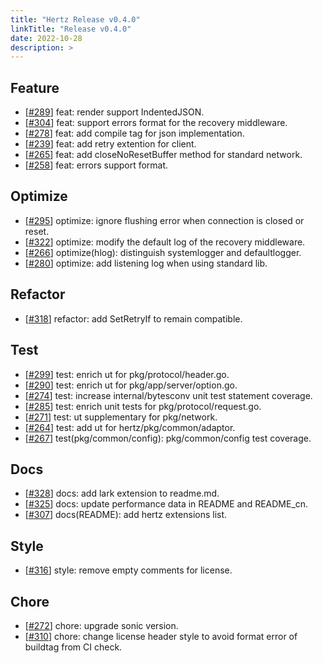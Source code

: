 ```yaml
---
title: "Hertz Release v0.4.0"
linkTitle: "Release v0.4.0"
date: 2022-10-28
description: >
---
```


## Feature

* [[#289](https://github.com/cloudwego/hertz/pull/289)] feat: render support IndentedJSON.
* [[#304](https://github.com/cloudwego/hertz/pull/304)] feat: support errors format for the recovery middleware.
* [[#278](https://github.com/cloudwego/hertz/pull/278)] feat: add compile tag for json implementation.
* [[#239](https://github.com/cloudwego/hertz/pull/239)] feat: add retry extention for client.
* [[#265](https://github.com/cloudwego/hertz/pull/265)] feat: add closeNoResetBuffer method for standard network.
* [[#258](https://github.com/cloudwego/hertz/pull/258)] feat: errors support format.

## Optimize

* [[#295](https://github.com/cloudwego/hertz/pull/295)] optimize: ignore flushing error when connection is closed or reset.
* [[#322](https://github.com/cloudwego/hertz/pull/322)] optimize: modify the default log of the recovery middleware.
* [[#266](https://github.com/cloudwego/hertz/pull/266)] optimize(hlog): distinguish systemlogger and defaultlogger.
* [[#280](https://github.com/cloudwego/hertz/pull/280)] optimize: add listening log when using standard lib.

## Refactor

* [[#318](https://github.com/cloudwego/hertz/pull/318)] refactor: add SetRetryIf to remain compatible.

## Test

* [[#299](https://github.com/cloudwego/hertz/pull/299)] test: enrich ut for pkg/protocol/header.go.
* [[#290](https://github.com/cloudwego/hertz/pull/290)] test: enrich ut for pkg/app/server/option.go.
* [[#274](https://github.com/cloudwego/hertz/pull/274)] test: increase internal/bytesconv unit test statement coverage.
* [[#285](https://github.com/cloudwego/hertz/pull/285)] test: enrich unit tests for pkg/protocol/request.go.
* [[#271](https://github.com/cloudwego/hertz/pull/271)] test: ut supplementary for pkg/network.
* [[#264](https://github.com/cloudwego/hertz/pull/264)] test: add ut for hertz/pkg/common/adaptor.
* [[#267](https://github.com/cloudwego/hertz/pull/267)] test(pkg/common/config):  pkg/common/config test coverage.

## Docs

* [[#328](https://github.com/cloudwego/hertz/pull/328)] docs: add lark extension to readme.md.
* [[#325](https://github.com/cloudwego/hertz/pull/325)] docs: update performance data in README and README_cn.
* [[#307](https://github.com/cloudwego/hertz/pull/307)] docs(README): add hertz extensions list.

## Style

* [[#316](https://github.com/cloudwego/hertz/pull/316)] style: remove empty comments for license.

## Chore

* [[#272](https://github.com/cloudwego/hertz/pull/272)] chore: upgrade sonic version.
* [[#310](https://github.com/cloudwego/hertz/pull/310)] chore: change license header style to avoid format error of buildtag from CI check.

